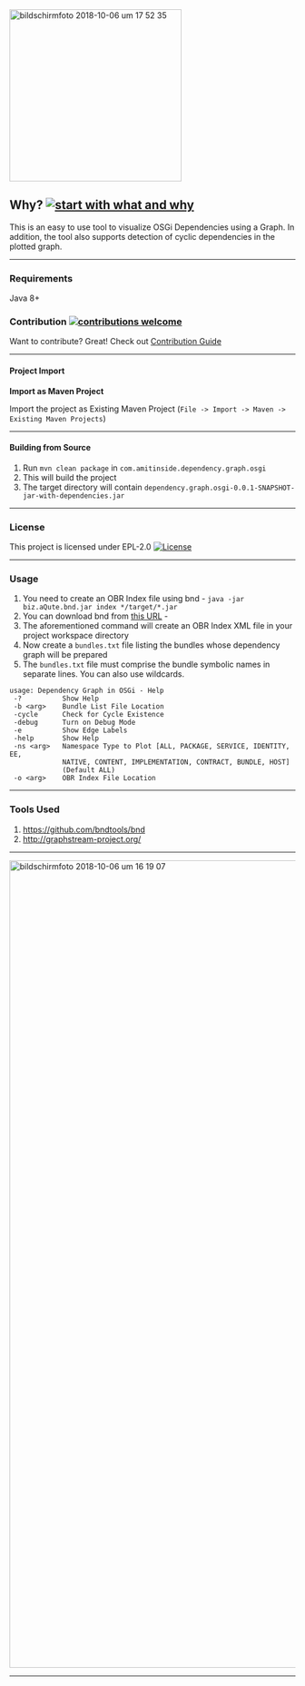 <img width="303" alt="bildschirmfoto 2018-10-06 um 17 52 35" src="https://user-images.githubusercontent.com/13380182/46573106-a2498180-c990-11e8-8fc0-f1a09c8764c5.png">

## Why? [![start with what and why](https://img.shields.io/badge/start%20with-why%3F-brightgreen.svg?style=flat)]()

This is an easy to use tool to visualize OSGi Dependencies using a Graph. In addition, the tool also supports detection of cyclic dependencies in the plotted graph. 

---------------------------------------------------------------------------------------------------------------

### Requirements

Java 8+


### Contribution [![contributions welcome](https://img.shields.io/badge/contributions-welcome-brightgreen.svg?style=flat)]()

Want to contribute? Great! Check out [Contribution Guide](https://github.com/amitjoy/dependency-graph-osgi/blob/master/CONTRIBUTING.md)

-------------------------------------------------------------------------------

#### Project Import

**Import as Maven Project**

Import the project as Existing Maven Project (`File -> Import -> Maven -> Existing Maven Projects`)

-------------------------------------------------------------------------------

#### Building from Source

1. Run `mvn clean package` in `com.amitinside.dependency.graph.osgi`
2. This will build the project
3. The target directory will contain `dependency.graph.osgi-0.0.1-SNAPSHOT-jar-with-dependencies.jar`

-------------------------------------------------------------------------------

### License

This project is licensed under EPL-2.0 [![License](http://img.shields.io/badge/license-EPL-blue.svg)](http://www.eclipse.org/legal/epl-2.0)

---------------------------------------------------------------------------------

### Usage

1. You need to create an OBR Index file using bnd - `java -jar biz.aQute.bnd.jar index */target/*.jar`
2. You can download bnd from [this URL](https://goo.gl/xoYH7J) - 
3. The aforementioned command will create an OBR Index XML file in your project workspace directory
4. Now create a `bundles.txt` file listing the bundles whose dependency graph will be prepared
5. The `bundles.txt` file must comprise the bundle symbolic names in separate lines. You can also use wildcards.

```
usage: Dependency Graph in OSGi - Help
 -?          Show Help
 -b <arg>    Bundle List File Location
 -cycle      Check for Cycle Existence
 -debug      Turn on Debug Mode
 -e          Show Edge Labels
 -help       Show Help
 -ns <arg>   Namespace Type to Plot [ALL, PACKAGE, SERVICE, IDENTITY, EE,
             NATIVE, CONTENT, IMPLEMENTATION, CONTRACT, BUNDLE, HOST]
             (Default ALL)
 -o <arg>    OBR Index File Location
```

--------------------------------------------------------------------------------------------------------

### Tools Used

1. https://github.com/bndtools/bnd
2. http://graphstream-project.org/

--------------------------------------------------------------------------------------------------------

<img width="1422" alt="bildschirmfoto 2018-10-06 um 16 19 07" src="https://user-images.githubusercontent.com/13380182/46572293-a8853100-c983-11e8-8537-4b0a77426c19.png">

-------------------------------------------------------------------------------


